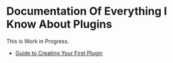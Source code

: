 # Documentation Of Everything I Know About Plugins
 
 This is Work in Progress.
  
* [Guide to Creating Your First Plugin](/howtobasic%20-%20how%20to%20create%20a%20fraytools%20plugin/mySecondMarkdownFile.md)

